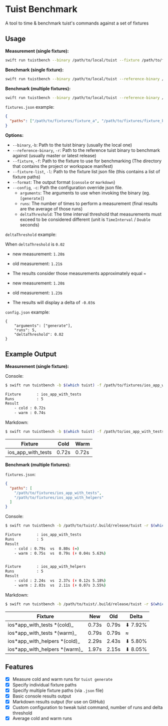 # Tuist Benchmark

A tool to time & benchmark tuist's commands against a set of fixtures

## Usage

**Measurement (single fixture):**

```sh
swift run tuistbench --binary /path/to/local/tuist --fixture /path/to/fixture
```

**Benchmark (single fixture):**

```sh
swift run tuistbench --binary /path/to/local/tuist --reference-binary /path/to/master/tuist --fixture /path/to/fixture
```

**Benchmark (multiple fixtures):**

```sh
swift run tuistbench --binary /path/to/local/tuist --reference-binary /path/to/master/tuist --fixture-list /path/to/fixtures.json
```

`fixtures.json` example:

```json
{
  "paths": ["/path/to/fixtures/fixture_a", "/path/to/fixtures/fixture_b"]
}
```

**Options:**

- `--binary`,`-b`: Path to the tuist binary (usually the local one)
- `--reference-binary`, `-r`: Path to the reference tuist binary to benchmark against (usually master or latest release)
- `--fixture`, `-f`: Path to the fixture to use for benchmarking (The directory that contains the project or workspace manifest)
- `--fixture-list`, `-l`: Path to the fixture list json file (this contains a list of fixture paths)
- `--format`: The output format (`console` or `markdown`)
- `--config`, `-c`: Path the configuration override json file.
  - `arguments`: The arguments to use when invoking the binary (eg. `[generate]`)
  - `runs`: The number of times to perform a measurement (final results are the average of those runs)
  - `deltaThreshold`: The time interval threshold that measurements must exceed to be considered different (unit is `TimeInterval` / `Double` seconds)

`deltaThreshold` example:

When `deltaThreshold` is `0.02`

- new measurement: `1.20`s
- old measurement: `1.21`s
- The results consider those measurements approximately equal `≈`

- new measurement: `1.20`s
- old measurement: `1.23`s
- The results will display a delta of `-0.03`s

`config.json` example:

```
{
    "arguments": ["generate"],
    "runs": 5,
    "deltaThreshold": 0.02
}
```

## Example Output

**Measurement (single fixture):**

Console:

```sh
$ swift run tuistbench -b $(which tuist) -f /path/to/fixtures/ios_app_with_tests

Fixture       : ios_app_with_tests
Runs          : 5
Result
    - cold : 0.72s
    - warm : 0.74s

```

Markdown:

```sh
$ swift run tuistbench -b $(which tuist) -f /path/to/ios_app_with_tests --format markdown
```

| Fixture            | Cold  | Warm  |
| ------------------ | ----- | ----- |
| ios_app_with_tests | 0.72s | 0.72s |

**Benchmark (multiple fixtures):**

`fixtures.json`:

```json
{
  "paths": [
    "/path/to/fixtures/ios_app_with_tests",
    "/path/to/fixtures/ios_app_with_helpers"
  ]
}
```

Console:

```sh
$ swift run tuistbench -b /path/to/tuist/.build/release/tuist -r $(which tuist) -l fixtures.json

Fixture       : ios_app_with_tests
Runs          : 5
Result
    - cold : 0.79s  vs  0.80s (≈)
    - warm : 0.75s  vs  0.79s (⬇︎ 0.04s 5.63%)


Fixture       : ios_app_with_helpers
Runs          : 5
Result
    - cold : 2.24s  vs  2.37s (⬇︎ 0.12s 5.18%)
    - warm : 2.03s  vs  2.11s (⬇︎ 0.07s 3.55%)

```

Markdown:

```sh
$ swift run tuistbench -b /path/to/tuist/.build/release/tuist -r $(which tuist) -l fixtures.json --format markdown
```

| Fixture                        | New   | Old   | Delta    |
| ------------------------------ | ----- | ----- | -------- |
| ios*app_with_tests *(cold)\_   | 0.73s | 0.79s | ⬇︎ 7.92% |
| ios*app_with_tests *(warm)\_   | 0.79s | 0.79s | ≈        |
| ios*app_with_helpers *(cold)\_ | 2.29s | 2.43s | ⬇︎ 5.80% |
| ios*app_with_helpers *(warm)\_ | 1.97s | 2.15s | ⬇︎ 8.05% |

## Features

- [x] Measure cold and warm runs for `tuist generate`
- [x] Specify individual fixture paths
- [x] Specify multiple fixture paths (via `.json` file)
- [x] Basic console results output
- [x] Markdown results output (for use on GitHub)
- [x] Custom configuration to tweak tuist command, number of runs and delta threshold
- [x] Average cold and warm runs
